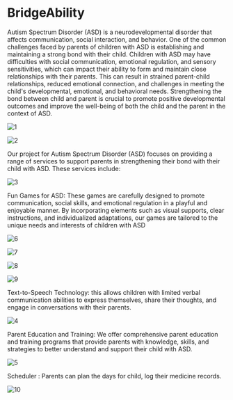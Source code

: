 # BridgeAbility

Autism Spectrum Disorder (ASD) is a neurodevelopmental disorder that affects communication, social interaction, and behavior. One of the common challenges faced by parents of children with ASD is establishing and maintaining a strong bond with their child. Children with ASD may have difficulties with social communication, emotional regulation, and sensory sensitivities, which can impact their ability to form and maintain close relationships with their parents. This can result in strained parent-child relationships, reduced emotional connection, and challenges in meeting the child's developmental, emotional, and behavioral needs. Strengthening the bond between child and parent is crucial to promote positive developmental outcomes and improve the well-being of both the child and the parent in the context of ASD.

![1](https://user-images.githubusercontent.com/85023497/235231956-2d7c9ded-9637-475d-8884-56cede9c1494.jpg)

![2](https://user-images.githubusercontent.com/85023497/235231971-436e0ad4-138f-4b81-83d3-6592b5853927.jpg)

Our project for Autism Spectrum Disorder (ASD) focuses on providing a range of services to support parents in strengthening their bond with their child with ASD. These services include:

![3](https://user-images.githubusercontent.com/85023497/235231999-db40611b-45ab-4c6e-aa26-bf89e475315e.jpg)

Fun Games for ASD: These games are carefully designed to promote communication, social skills, and emotional regulation in a playful and enjoyable manner. By incorporating elements such as visual supports, clear instructions, and individualized adaptations, our games are tailored to the unique needs and interests of children with ASD

![6](https://user-images.githubusercontent.com/85023497/235232070-9f215218-afed-429d-804f-cb9eef18963c.jpg)

![7](https://user-images.githubusercontent.com/85023497/235232146-acf1de2a-a06f-4901-b22a-27afafdd627d.jpg)

![8](https://user-images.githubusercontent.com/85023497/235232166-9ca4ee0c-c562-49b7-b76a-3575272f1faa.jpg)

![9](https://user-images.githubusercontent.com/85023497/235232204-65830855-9daa-4f19-a64d-36fe1b923e60.jpg)

Text-to-Speech Technology: this allows children with limited verbal communication abilities to express themselves, share their thoughts, and engage in conversations with their parents.

![4](https://user-images.githubusercontent.com/85023497/235232027-219f854f-4f9f-4457-9caa-9a029bd40fb3.jpg)

Parent Education and Training: We offer comprehensive parent education and training programs that provide parents with knowledge, skills, and strategies to better understand and support their child with ASD.

![5](https://user-images.githubusercontent.com/85023497/235232042-57168770-5648-4c06-bc11-f3192e931878.jpg)

Scheduler : Parents can plan the days for child, log their medicine records.

![10](https://user-images.githubusercontent.com/110640624/236645890-5e1cd3e5-7f60-4afb-a5d5-4d8e592fc188.jpeg)

